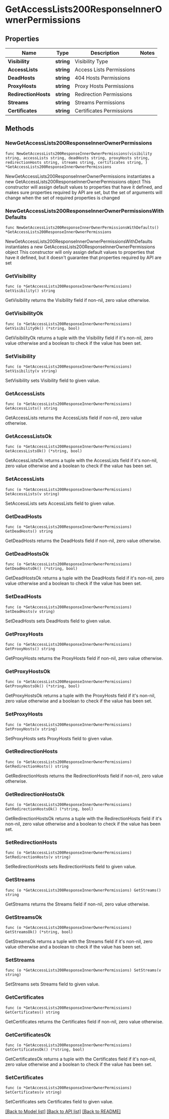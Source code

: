 # GetAccessLists200ResponseInnerOwnerPermissions

## Properties

Name | Type | Description | Notes
------------ | ------------- | ------------- | -------------
**Visibility** | **string** | Visibility Type | 
**AccessLists** | **string** | Access Lists Permissions | 
**DeadHosts** | **string** | 404 Hosts Permissions | 
**ProxyHosts** | **string** | Proxy Hosts Permissions | 
**RedirectionHosts** | **string** | Redirection Permissions | 
**Streams** | **string** | Streams Permissions | 
**Certificates** | **string** | Certificates Permissions | 

## Methods

### NewGetAccessLists200ResponseInnerOwnerPermissions

`func NewGetAccessLists200ResponseInnerOwnerPermissions(visibility string, accessLists string, deadHosts string, proxyHosts string, redirectionHosts string, streams string, certificates string, ) *GetAccessLists200ResponseInnerOwnerPermissions`

NewGetAccessLists200ResponseInnerOwnerPermissions instantiates a new GetAccessLists200ResponseInnerOwnerPermissions object
This constructor will assign default values to properties that have it defined,
and makes sure properties required by API are set, but the set of arguments
will change when the set of required properties is changed

### NewGetAccessLists200ResponseInnerOwnerPermissionsWithDefaults

`func NewGetAccessLists200ResponseInnerOwnerPermissionsWithDefaults() *GetAccessLists200ResponseInnerOwnerPermissions`

NewGetAccessLists200ResponseInnerOwnerPermissionsWithDefaults instantiates a new GetAccessLists200ResponseInnerOwnerPermissions object
This constructor will only assign default values to properties that have it defined,
but it doesn't guarantee that properties required by API are set

### GetVisibility

`func (o *GetAccessLists200ResponseInnerOwnerPermissions) GetVisibility() string`

GetVisibility returns the Visibility field if non-nil, zero value otherwise.

### GetVisibilityOk

`func (o *GetAccessLists200ResponseInnerOwnerPermissions) GetVisibilityOk() (*string, bool)`

GetVisibilityOk returns a tuple with the Visibility field if it's non-nil, zero value otherwise
and a boolean to check if the value has been set.

### SetVisibility

`func (o *GetAccessLists200ResponseInnerOwnerPermissions) SetVisibility(v string)`

SetVisibility sets Visibility field to given value.


### GetAccessLists

`func (o *GetAccessLists200ResponseInnerOwnerPermissions) GetAccessLists() string`

GetAccessLists returns the AccessLists field if non-nil, zero value otherwise.

### GetAccessListsOk

`func (o *GetAccessLists200ResponseInnerOwnerPermissions) GetAccessListsOk() (*string, bool)`

GetAccessListsOk returns a tuple with the AccessLists field if it's non-nil, zero value otherwise
and a boolean to check if the value has been set.

### SetAccessLists

`func (o *GetAccessLists200ResponseInnerOwnerPermissions) SetAccessLists(v string)`

SetAccessLists sets AccessLists field to given value.


### GetDeadHosts

`func (o *GetAccessLists200ResponseInnerOwnerPermissions) GetDeadHosts() string`

GetDeadHosts returns the DeadHosts field if non-nil, zero value otherwise.

### GetDeadHostsOk

`func (o *GetAccessLists200ResponseInnerOwnerPermissions) GetDeadHostsOk() (*string, bool)`

GetDeadHostsOk returns a tuple with the DeadHosts field if it's non-nil, zero value otherwise
and a boolean to check if the value has been set.

### SetDeadHosts

`func (o *GetAccessLists200ResponseInnerOwnerPermissions) SetDeadHosts(v string)`

SetDeadHosts sets DeadHosts field to given value.


### GetProxyHosts

`func (o *GetAccessLists200ResponseInnerOwnerPermissions) GetProxyHosts() string`

GetProxyHosts returns the ProxyHosts field if non-nil, zero value otherwise.

### GetProxyHostsOk

`func (o *GetAccessLists200ResponseInnerOwnerPermissions) GetProxyHostsOk() (*string, bool)`

GetProxyHostsOk returns a tuple with the ProxyHosts field if it's non-nil, zero value otherwise
and a boolean to check if the value has been set.

### SetProxyHosts

`func (o *GetAccessLists200ResponseInnerOwnerPermissions) SetProxyHosts(v string)`

SetProxyHosts sets ProxyHosts field to given value.


### GetRedirectionHosts

`func (o *GetAccessLists200ResponseInnerOwnerPermissions) GetRedirectionHosts() string`

GetRedirectionHosts returns the RedirectionHosts field if non-nil, zero value otherwise.

### GetRedirectionHostsOk

`func (o *GetAccessLists200ResponseInnerOwnerPermissions) GetRedirectionHostsOk() (*string, bool)`

GetRedirectionHostsOk returns a tuple with the RedirectionHosts field if it's non-nil, zero value otherwise
and a boolean to check if the value has been set.

### SetRedirectionHosts

`func (o *GetAccessLists200ResponseInnerOwnerPermissions) SetRedirectionHosts(v string)`

SetRedirectionHosts sets RedirectionHosts field to given value.


### GetStreams

`func (o *GetAccessLists200ResponseInnerOwnerPermissions) GetStreams() string`

GetStreams returns the Streams field if non-nil, zero value otherwise.

### GetStreamsOk

`func (o *GetAccessLists200ResponseInnerOwnerPermissions) GetStreamsOk() (*string, bool)`

GetStreamsOk returns a tuple with the Streams field if it's non-nil, zero value otherwise
and a boolean to check if the value has been set.

### SetStreams

`func (o *GetAccessLists200ResponseInnerOwnerPermissions) SetStreams(v string)`

SetStreams sets Streams field to given value.


### GetCertificates

`func (o *GetAccessLists200ResponseInnerOwnerPermissions) GetCertificates() string`

GetCertificates returns the Certificates field if non-nil, zero value otherwise.

### GetCertificatesOk

`func (o *GetAccessLists200ResponseInnerOwnerPermissions) GetCertificatesOk() (*string, bool)`

GetCertificatesOk returns a tuple with the Certificates field if it's non-nil, zero value otherwise
and a boolean to check if the value has been set.

### SetCertificates

`func (o *GetAccessLists200ResponseInnerOwnerPermissions) SetCertificates(v string)`

SetCertificates sets Certificates field to given value.



[[Back to Model list]](../README.md#documentation-for-models) [[Back to API list]](../README.md#documentation-for-api-endpoints) [[Back to README]](../README.md)


